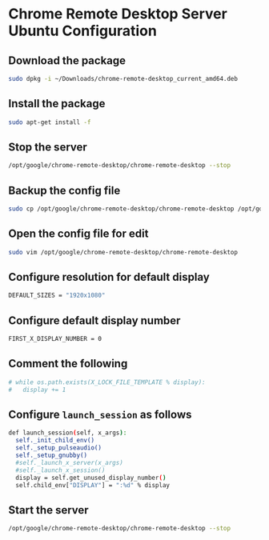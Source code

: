# Chrome Remote Desktop Server Ubuntu Configuration

## Download the package
```bash
sudo dpkg -i ~/Downloads/chrome-remote-desktop_current_amd64.deb
```

## Install the package
```bash
sudo apt-get install -f
```

## Stop the server
```bash
/opt/google/chrome-remote-desktop/chrome-remote-desktop --stop
```

## Backup the config file
```bash
sudo cp /opt/google/chrome-remote-desktop/chrome-remote-desktop /opt/google/chrome-remote-desktop/chrome-remote-desktop.orig
```

## Open the config file for edit
```bash
sudo vim /opt/google/chrome-remote-desktop/chrome-remote-desktop
```

## Configure resolution for default display
```bash
DEFAULT_SIZES = "1920x1080"
```

## Configure default display number
```bash
FIRST_X_DISPLAY_NUMBER = 0
```

## Comment the following
```bash
# while os.path.exists(X_LOCK_FILE_TEMPLATE % display):
#   display += 1
```

## Configure `launch_session` as follows
```bash
def launch_session(self, x_args):
  self._init_child_env()
  self._setup_pulseaudio()
  self._setup_gnubby()
  #self._launch_x_server(x_args)
  #self._launch_x_session()
  display = self.get_unused_display_number()
  self.child_env["DISPLAY"] = ":%d" % display
```

## Start the server
```bash
/opt/google/chrome-remote-desktop/chrome-remote-desktop --stop
```

